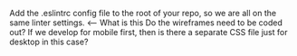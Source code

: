 Add the .eslintrc config file to the root of your repo, so we are all on the same linter settings. <-- What is this
Do the wireframes need to be coded out?
If we develop for mobile first, then is there a separate CSS file just for desktop in this case? 
